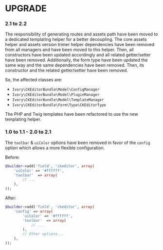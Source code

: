 # UPGRADE

### 2.1 to 2.2

The responsibility of generating routes and assets path have been moved to a dedicated templating helper for a better
decoupling. The core assets helper and assets version trimer helper dependencies have been removed from all
managers and have been moved to this helper. Then, all constructors have been updated accordingly and all related
getter/setter have been removed. Additionally, the form type have been updated the same way and the same dependencies
have been removed. Then, its constructor and the related getter/setter have been removed.

So, the affected classes are:

 * `Ivory\CKEditorBundle\Model\ConfigManager`
 * `Ivory\CKEditorBundle\Model\PluginManager`
 * `Ivory\CKEditorBundle\Model\TemplateManager`
 * `Ivory\CKEditorBundle\Form\Type\CKEditorType`

The PHP and Twig templates have been refactored to use the new templating helper.

### 1.0 to 1.1 - 2.0 to 2.1

The `toolbar` & `uiColor` options have been removed in favor of the `config` option which allows a more flexible
configuration.

Before:

``` php
$builder->add('field', 'ckeditor', array(
    'uiColor' => '#ffffff',
    'toolbar'  => array(
        // ...
    ),
));
```

After:

``` php
$builder->add('field', 'ckeditor', array(
    'config' => array(
        'uiColor' => '#ffffff',
        'toolbar'  => array(
            // ...
        ),
        // Other options...
    ),
));
```
